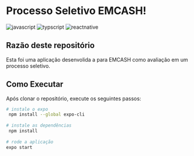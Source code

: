 # Processo Seletivo EMCASH!


![javascript](https://img.shields.io/badge/JavaScript-F7DF1E?style=for-the-badge&logo=javascript&logoColor=black)
![typscript](https://img.shields.io/badge/TypeScript-007ACC?style=for-the-badge&logo=typescript&logoColor=white)
![reactnative](https://img.shields.io/badge/React_Native-20232A?style=for-the-badge&logo=react&logoColor=61DAFB)

## Razão deste repositório

Esta foi uma aplicação desenvolida a para EMCASH como avaliação em um processo seletivo.

## Como Executar

Após clonar o repositório, execute os seguintes passos:

```bash
# instale o expo
 npm install --global expo-cli
 
# instale as dependências
 npm install
 
# rode a aplicação
expo start
```
